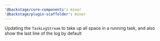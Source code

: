 ```yaml
---
'@backstage/core-components': minor
'@backstage/plugin-scaffolder': minor
---
```


Updating the `TaskLogStream` to take up all space in a running task, and also show the last line of the log by default
